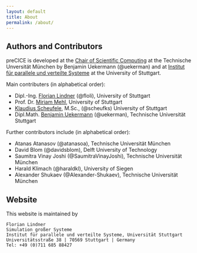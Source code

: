 ```yaml
---
layout: default
title: About
permalink: /about/
---
```


## Authors and Contributors
preCICE is developed at the [Chair of Scientific Computing](http://www5.in.tum.de/wiki/index.php/Home) at the Technische Unversität München by Benjamin Uekermann (@uekerman) and at [Institut für parallele und verteilte Systeme](http://www.ipvs.uni-stuttgart.de/) at the University of Stuttgart.

Main contributers (in alphabetical order):

+ Dipl.-Ing. [Florian Lindner](https://www.ipvs.uni-stuttgart.de/abteilungen/sgs/abteilung/mitarbeiter/Florian.Lindner) (@floli), University of Stuttgart
+ Prof. Dr. [Miriam Mehl](https://www.ipvs.uni-stuttgart.de/abteilungen/sgs/abteilung/mitarbeiter/Miriam.Mehl), University of Stuttgart
+ [Klaudius Scheufele](https://www.ipvs.uni-stuttgart.de/abteilungen/sgs/abteilung/mitarbeiter/Klaudius.Scheufele), M.Sc., (@scheufks) University of Stuttgart
+ Dipl.Math. [Benjamin Uekermann](http://www5.in.tum.de/wiki/index.php/Dipl.-Math._Benjamin_Uekermann) (@uekerman), Technische Universität Stuttgart

Further contributors include (in alphabetical order):

+ Atanas Atanasov (@atanasoa), Technische Universität München
+ David Blom (@davidsblom), Delft University of Technology
+ Saumitra Vinay Joshi (@SaumitraVinayJoshi), Technische Universität München
+ Harald Klimach (@haraldkl), University of Siegen
+ Alexander Shukaev (@Alexander-Shukaev), Technische Universität München

## Website

This website is maintained by

    Florian Lindner
    Simulation großer Systeme
    Institut für parallele und verteilte Systeme, Universität Stuttgart
    Universitätsstraße 38 | 70569 Stuttgart | Germany
    Tel: +49 (0)711 685 88427
    
